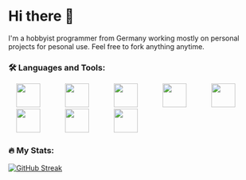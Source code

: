 # Hi there 👋
I'm a hobbyist programmer from Germany working mostly on personal projects for pesonal use. Feel free to fork anything anytime.

### :hammer_and_wrench: Languages and Tools:
<div>
  <img style="padding: 0 1rem;height: 3rem;" src="https://upload.wikimedia.org/wikipedia/commons/3/35/Tux.svg">&emsp;
  <img style="padding: 0 1rem;height: 3rem;" src="https://www.debian.org/logos/openlogo-nd.svg">&emsp;
  <img style="padding: 0 1rem;height: 3rem;" src="https://upload.wikimedia.org/wikipedia/commons/1/18/ISO_C%2B%2B_Logo.svg">&emsp;
  <img style="padding: 0 1rem;height: 3rem;" src="https://upload.wikimedia.org/wikipedia/commons/1/13/Cmake.svg">&emsp;
  <img style="padding: 0 1rem;height: 3rem;" src="https://upload.wikimedia.org/wikipedia/commons/c/c3/Python-logo-notext.svg">&emsp;
  <img style="padding: 0 1rem;height: 3rem;" src="https://git-scm.com/images/logos/downloads/Git-Icon-1788C.svg">&emsp;
  <img style="padding: 0 1rem;height: 3rem;" src="https://upload.wikimedia.org/wikipedia/commons/9/9f/Vimlogo.svg">&emsp;
  <img style="padding: 0 1rem;height: 3rem;" src="https://raw.githubusercontent.com/odb/official-bash-logo/master/assets/Logos/Icons/SVG/128x128.svg">&emsp;
</div>

### :fire: My Stats:
[![GitHub Streak](http://github-readme-streak-stats.herokuapp.com?user=lloydbush&theme=dark&background=000000)](https://git.io/streak-stats)

<!-- [![Top Langs](https://github-readme-stats.vercel.app/api/top-langs/?username=lloydbush&layout=compact&theme=vision-friendly-dark)](https://github.com/anuraghazra/github-readme-stats) -->



<!--
**lloydbush/lloydbush** is a ✨ _special_ ✨ repository because its `README.md` (this file) appears on your GitHub profile.

Here are some ideas to get you started:

- 🔭 I’m currently working on ...
- 🌱 I’m currently learning ...
- 👯 I’m looking to collaborate on ...
- 🤔 I’m looking for help with ...
- 💬 Ask me about ...
- 📫 How to reach me: ...
- 😄 Pronouns: ...
- ⚡ Fun fact: ...
-->
